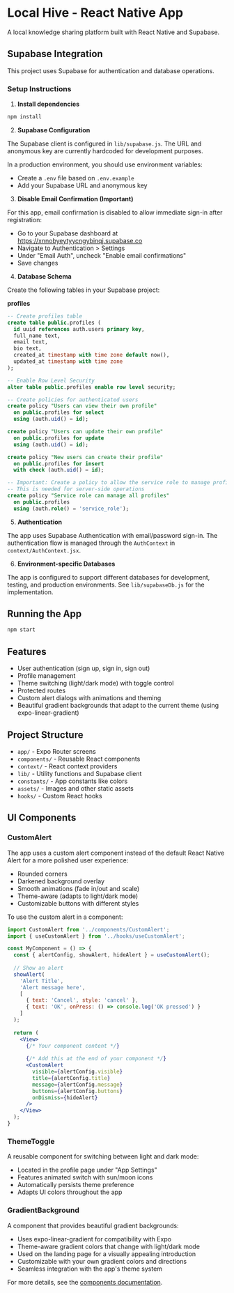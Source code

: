 # Local Hive - React Native App

A local knowledge sharing platform built with React Native and Supabase.

## Supabase Integration

This project uses Supabase for authentication and database operations.

### Setup Instructions

1. **Install dependencies**

```bash
npm install
```

2. **Supabase Configuration**

The Supabase client is configured in `lib/supabase.js`. The URL and anonymous key are currently hardcoded for development purposes.

In a production environment, you should use environment variables:
- Create a `.env` file based on `.env.example`
- Add your Supabase URL and anonymous key

3. **Disable Email Confirmation (Important)**

For this app, email confirmation is disabled to allow immediate sign-in after registration:

- Go to your Supabase dashboard at https://xnnobyeytyycngybinqj.supabase.co
- Navigate to Authentication > Settings
- Under "Email Auth", uncheck "Enable email confirmations"
- Save changes

4. **Database Schema**

Create the following tables in your Supabase project:

**profiles**
```sql
-- Create profiles table
create table public.profiles (
  id uuid references auth.users primary key,
  full_name text,
  email text,
  bio text,
  created_at timestamp with time zone default now(),
  updated_at timestamp with time zone
);

-- Enable Row Level Security
alter table public.profiles enable row level security;

-- Create policies for authenticated users
create policy "Users can view their own profile" 
  on public.profiles for select 
  using (auth.uid() = id);

create policy "Users can update their own profile" 
  on public.profiles for update 
  using (auth.uid() = id);

create policy "New users can create their profile" 
  on public.profiles for insert 
  with check (auth.uid() = id);

-- Important: Create a policy to allow the service role to manage profiles
-- This is needed for server-side operations
create policy "Service role can manage all profiles" 
  on public.profiles 
  using (auth.role() = 'service_role');
```

5. **Authentication**

The app uses Supabase Authentication with email/password sign-in. The authentication flow is managed through the `AuthContext` in `context/AuthContext.jsx`.

6. **Environment-specific Databases**

The app is configured to support different databases for development, testing, and production environments. See `lib/supabaseDb.js` for the implementation.

## Running the App

```bash
npm start
```

## Features

- User authentication (sign up, sign in, sign out)
- Profile management
- Theme switching (light/dark mode) with toggle control
- Protected routes
- Custom alert dialogs with animations and theming
- Beautiful gradient backgrounds that adapt to the current theme (using expo-linear-gradient)

## Project Structure

- `app/` - Expo Router screens
- `components/` - Reusable React components
- `context/` - React context providers
- `lib/` - Utility functions and Supabase client
- `constants/` - App constants like colors
- `assets/` - Images and other static assets
- `hooks/` - Custom React hooks

## UI Components

### CustomAlert

The app uses a custom alert component instead of the default React Native Alert for a more polished user experience:

- Rounded corners
- Darkened background overlay
- Smooth animations (fade in/out and scale)
- Theme-aware (adapts to light/dark mode)
- Customizable buttons with different styles

To use the custom alert in a component:

```jsx
import CustomAlert from '../components/CustomAlert';
import { useCustomAlert } from '../hooks/useCustomAlert';

const MyComponent = () => {
  const { alertConfig, showAlert, hideAlert } = useCustomAlert();
  
  // Show an alert
  showAlert(
    'Alert Title',
    'Alert message here',
    [
      { text: 'Cancel', style: 'cancel' },
      { text: 'OK', onPress: () => console.log('OK pressed') }
    ]
  );
  
  return (
    <View>
      {/* Your component content */}
      
      {/* Add this at the end of your component */}
      <CustomAlert
        visible={alertConfig.visible}
        title={alertConfig.title}
        message={alertConfig.message}
        buttons={alertConfig.buttons}
        onDismiss={hideAlert}
      />
    </View>
  );
}
```

### ThemeToggle

A reusable component for switching between light and dark mode:

- Located in the profile page under "App Settings"
- Features animated switch with sun/moon icons
- Automatically persists theme preference
- Adapts UI colors throughout the app

### GradientBackground

A component that provides beautiful gradient backgrounds:

- Uses expo-linear-gradient for compatibility with Expo
- Theme-aware gradient colors that change with light/dark mode
- Used on the landing page for a visually appealing introduction
- Customizable with your own gradient colors and directions
- Seamless integration with the app's theme system

For more details, see the [components documentation](./components/README.md). 